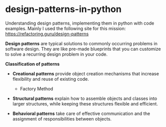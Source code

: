 # design-patterns-in-python
Understanding design patterns, implementing them in python with code examples.
Mainly I used the following site for this mission: https://refactoring.guru/design-patterns

**Design patterns** are typical solutions to commonly occurring problems in software design. They are like pre-made blueprints that you can customize to solve a recurring design problem in your code.

**Classification of patterns**

- **Creational patterns** provide object creation mechanisms that increase flexibility and reuse of existing code.
    * Factory Method

- **Structural patterns** explain how to assemble objects and classes into larger structures, while keeping these structures flexible and efficient.

- **Behavioral patterns** take care of effective communication and the assignment of responsibilities between objects.




